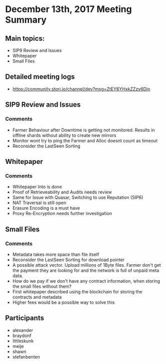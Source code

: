 # December 13th, 2017 Meeting Summary

## Main topics:

- SIP9 Review and Issues
- Whitepaper
- Small Files

## Detailed meeting logs

- https://community.storj.io/channel/dev?msg=ZtEY6YHxkZZzv6Djn

## SIP9 Review and Issues

### Comments
- Farmer Behaviour after Downtime is getting not monitored. Results in offline shards without ability to create new mirrors
- Monitor wont try to ping the Farmer  and Alloc doesnt count as timeout
- Reconsider the LastSeen Sorting

## Whitepaper

### Comments
- Whitepaper Into is done
- Proof of Retrieveability and Audits needs review
- Same for Issue with Quasar, Switching to use Reputation (SIP6)
- NAT Traversal is still open
- Erasure Encoding is a must have
- Proxy Re-Encryption needs further investigation

## Small Files

### Comments
- Metadata takes more space than file itself
- Reconsider the LastSeen Sorting for download pointer
- A possible attack vector. Upload millions of 1Byte files. Farmer don't get the payment they are looking for and the network is full of unpaid meta data.
- How do we pay if we don't have any contract information, when storing the small files without them?
- First whitepaper described using the blockchain for storing the contracts and metadata
- Higher fees would be a possible way to solve this

## Participants

- alexander
- braydonf
- littleskunk
- meije
- shawn
- stefanbenten
